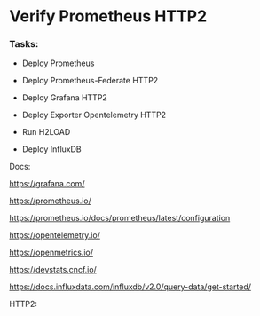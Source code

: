 # Verify Prometheus HTTP2


### Tasks:

- Deploy Prometheus

- Deploy Prometheus-Federate HTTP2

- Deploy Grafana HTTP2

- Deploy Exporter Opentelemetry HTTP2

- Run H2LOAD

- Deploy InfluxDB

Docs:

https://grafana.com/

https://prometheus.io/

https://prometheus.io/docs/prometheus/latest/configuration

https://opentelemetry.io/

https://openmetrics.io/

https://devstats.cncf.io/

https://docs.influxdata.com/influxdb/v2.0/query-data/get-started/

HTTP2:

